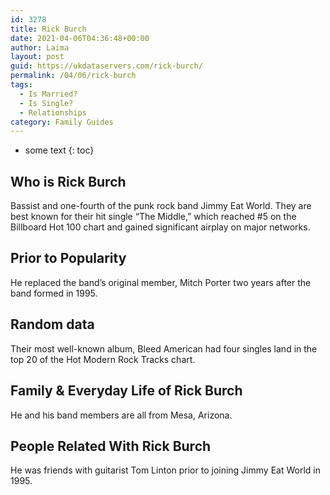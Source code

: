 ```yaml
---
id: 3278
title: Rick Burch
date: 2021-04-06T04:36:48+00:00
author: Laima
layout: post
guid: https://ukdataservers.com/rick-burch/
permalink: /04/06/rick-burch
tags:
  - Is Married?
  - Is Single?
  - Relationships
category: Family Guides
---
```


* some text
{: toc}


## Who is Rick Burch
                  
                  
                  
Bassist and one-fourth of the punk rock band Jimmy Eat World. They are best known for their hit single &#8220;The Middle,&#8221; which reached #5 on the Billboard Hot 100 chart and gained significant airplay on major networks.
                  
              
            
              
            
                
                
                
## Prior to Popularity
                  
                  
                  
He replaced the band&#8217;s original member, Mitch Porter two years after the band formed in 1995.
                  
              
            
              
            
                
                
                
## Random data
                  
                  
                  
Their most well-known album, Bleed American had four singles land in the top 20 of the Hot Modern Rock Tracks chart.
                  
              
            
              
            
                
                
                
## Family & Everyday Life of Rick Burch
                  
                  
                  
He and his band members are all from Mesa, Arizona.
                  
              
            
              
            
                
                
                
## People Related With Rick Burch
                  
                  
                  
He was friends with guitarist Tom Linton prior to joining Jimmy Eat World in 1995.
                  
              
            
              
            
                
              
            
              
              
            
            
              
            
          
          
          
